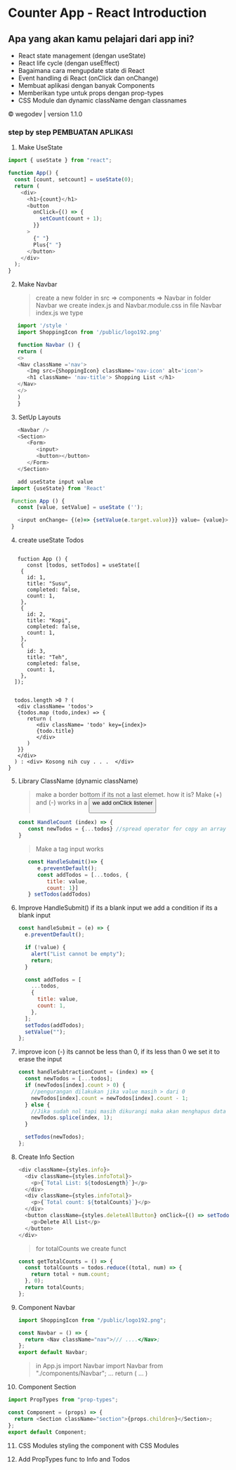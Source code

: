 # Counter App - React Introduction

## Apa yang akan kamu pelajari dari app ini?

- React state management (dengan useState)
- React life cycle (dengan useEffect)
- Bagaimana cara mengupdate state di React
- Event handling di React (onClick dan onChange)
- Membuat aplikasi dengan banyak Components
- Memberikan type untuk props dengan prop-types
- CSS Module dan dynamic className dengan classnames

&copy; wegodev | version 1.1.0

### step by step PEMBUATAN APLIKASI

1. Make UseState

```javascript
import { useState } from "react";

function App() {
  const [count, setcount] = useState(0);
  return (
    <div>
      <h1>{count}</h1>
      <button
        onClick={() => {
          setCount(count + 1);
        }}
      >
        {" "}
        Plus{" "}
      </button>
    </div>
  );
}
```

2. Make Navbar

   > create a new folder in src => components => Navbar
   > in folder Navbar we create index.js and Navbar.module.css
   > in file Navbar index.js we type

```javascript
   import '/style '
   import ShoppingIcon from '/public/logo192.png'

   function Navbar () {
   return (
   <>
   <Nav className ='nav'>
      <Img src={ShoppingIcon} className='nav-icon' alt='icon'>
      <h1 className= 'nav-title'> Shopping List </h1>
   </Nav>
   </>
   )
   }
```

3. SetUp Layouts

```javascript
   <Navbar />
   <Section>
      <Form>
         <input>
         <button></button>
      </Form>
   </Section>

   add useState input value
 import {useState} from 'React'

 Function App () {
   const [value, setValue] = useState ('');

   <input onChange= {(e)=> {setValue(e.target.value)}} value= {value}>
 }
```

4. create useState Todos

```javascriipt

   fuction App () {
      const [todos, setTodos] = useState([
    {
      id: 1,
      title: "Susu",
      completed: false,
      count: 1,
    },
    {
      id: 2,
      title: "Kopi",
      completed: false,
      count: 1,
    },
    {
      id: 3,
      title: "Teh",
      completed: false,
      count: 1,
    },
  ]);


  todos.length >0 ? (
   <div className= 'todos'>
   {todos.map (todo,index) => {
      return (
         <div className= 'todo' key={index}>
         {todo.title}
         </div>
      )
   }}
   </div>
  ) : <div> Kosong nih cuy . . .  </div>
}

```

5. Library ClassName (dynamic className)

   > make a border bottom if its not a last elemet. how it is?
   > Make (+) and (-) works
   > in a <button> we add onClick listener

   ```javascript
   const HandleCount (index) => {
      const newTodos = {...todos} //spread operator for copy an array in this case todos array
   }
   ```

   > Make a tag input works

   ```javascript
      const HandleSubmit()=> {
         e.preventDefault();
         const addTodos = [...todos, {
            title: value,
            count: 1}]
      } setTodos(addTodos)
   ```

6. Improve HandleSubmit() if its a blank input
   we add a condition if its a blank input

   ```javascript
   const handleSubmit = (e) => {
     e.preventDefault();

     if (!value) {
       alert("List cannot be empty");
       return;
     }

     const addTodos = [
       ...todos,
       {
         title: value,
         count: 1,
       },
     ];
     setTodos(addTodos);
     setValue("");
   };
   ```

7. improve icon (-)
   its cannot be less than 0, if its less than 0 we set it to erase the input

   ```javascript
   const handleSubtractionCount = (index) => {
     const newTodos = [...todos];
     if (newTodos[index].count > 0) {
       //pengurangan dilakukan jika value masih > dari 0
       newTodos[index].count = newTodos[index].count - 1;
     } else {
       //Jika sudah nol tapi masih dikurangi maka akan menghapus data
       newTodos.splice(index, 1);
     }

     setTodos(newTodos);
   };
   ```

8. Create Info Section

   ```javascript
   <div className={styles.info}>
     <div className={styles.infoTotal}>
       <p>{`Total List: ${todosLength}`}</p>
     </div>
     <div className={styles.infoTotal}>
       <p>{`Total count: ${totalCounts}`}</p>
     </div>
     <button className={styles.deleteAllButton} onClick={() => setTodos([])}>
       <p>Delete All List</p>
     </button>
   </div>
   ```

   > for totalCounts we create funct

   ```javascript
   const getTotalCounts = () => {
     const totalCounts = todos.reduce((total, num) => {
       return total + num.count;
     }, 0);
     return totalCounts;
   };
   ```

9. Component Navbar

   ```javascript
   import ShoppingIcon from "/public/logo192.png";

   const Navbar = () => {
     return <Nav className="nav">/// ....</Nav>;
   };
   export default Navbar;
   ```

   > in App.js import Navbar
   > import Navbar from "./components/Navbar";
   > ...
   > return (
   > <Navbar />
   > ...
   > )

10. Component Section

```javascript
import PropTypes from "prop-types";

const Component = (props) => {
  return <Section className="section">{props.children}</Section>;
};
export default Component;
```

11. CSS Modules
    styling the component with CSS Modules

12. Add PropTypes func to Info and Todos

```

```

```

```

```

```
